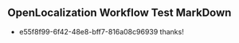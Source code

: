 ## OpenLocalization Workflow Test MarkDown
* e55f8f99-6f42-48e8-bff7-816a08c96939 
thanks!<!--HONumber=Mar16_HO3-->
